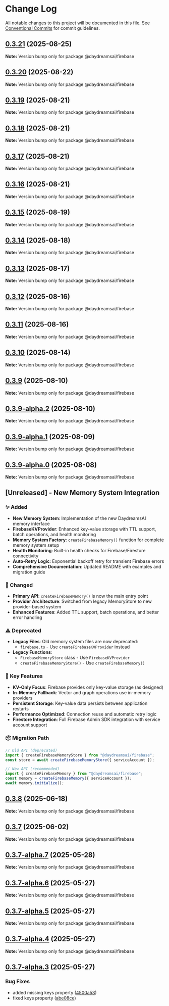 # Change Log

All notable changes to this project will be documented in this file.
See [Conventional Commits](https://conventionalcommits.org) for commit guidelines.

## [0.3.21](https://github.com/daydreamsai/daydreams/compare/v0.3.20...v0.3.21) (2025-08-25)

**Note:** Version bump only for package @daydreamsai/firebase





## [0.3.20](https://github.com/daydreamsai/daydreams/compare/v0.3.19...v0.3.20) (2025-08-22)

**Note:** Version bump only for package @daydreamsai/firebase





## [0.3.19](https://github.com/daydreamsai/daydreams/compare/v0.3.18...v0.3.19) (2025-08-21)

**Note:** Version bump only for package @daydreamsai/firebase





## [0.3.18](https://github.com/daydreamsai/daydreams/compare/v0.3.17...v0.3.18) (2025-08-21)

**Note:** Version bump only for package @daydreamsai/firebase





## [0.3.17](https://github.com/daydreamsai/daydreams/compare/v0.3.16...v0.3.17) (2025-08-21)

**Note:** Version bump only for package @daydreamsai/firebase





## [0.3.16](https://github.com/daydreamsai/daydreams/compare/v0.3.15...v0.3.16) (2025-08-21)

**Note:** Version bump only for package @daydreamsai/firebase





## [0.3.15](https://github.com/daydreamsai/daydreams/compare/v0.3.14...v0.3.15) (2025-08-19)

**Note:** Version bump only for package @daydreamsai/firebase





## [0.3.14](https://github.com/daydreamsai/daydreams/compare/v0.3.13...v0.3.14) (2025-08-18)

**Note:** Version bump only for package @daydreamsai/firebase





## [0.3.13](https://github.com/daydreamsai/daydreams/compare/v0.3.12...v0.3.13) (2025-08-17)

**Note:** Version bump only for package @daydreamsai/firebase





## [0.3.12](https://github.com/daydreamsai/daydreams/compare/v0.3.11...v0.3.12) (2025-08-16)

**Note:** Version bump only for package @daydreamsai/firebase





## [0.3.11](https://github.com/daydreamsai/daydreams/compare/v0.3.10...v0.3.11) (2025-08-16)

**Note:** Version bump only for package @daydreamsai/firebase





## [0.3.10](https://github.com/daydreamsai/daydreams/compare/v0.3.9...v0.3.10) (2025-08-14)

**Note:** Version bump only for package @daydreamsai/firebase





## [0.3.9](https://github.com/daydreamsai/daydreams/compare/v0.3.9-alpha.2...v0.3.9) (2025-08-10)

**Note:** Version bump only for package @daydreamsai/firebase





## [0.3.9-alpha.2](https://github.com/daydreamsai/daydreams/compare/v0.3.9-alpha.1...v0.3.9-alpha.2) (2025-08-10)

**Note:** Version bump only for package @daydreamsai/firebase





## [0.3.9-alpha.1](https://github.com/daydreamsai/daydreams/compare/v0.3.9-alpha.0...v0.3.9-alpha.1) (2025-08-09)

**Note:** Version bump only for package @daydreamsai/firebase





## [0.3.9-alpha.0](https://github.com/daydreamsai/daydreams/compare/v0.3.8...v0.3.9-alpha.0) (2025-08-08)

**Note:** Version bump only for package @daydreamsai/firebase





## [Unreleased] - New Memory System Integration

### ✨ Added
- **New Memory System**: Implementation of the new DaydreamsAI memory interface
- **FirebaseKVProvider**: Enhanced key-value storage with TTL support, batch operations, and health monitoring
- **Memory System Factory**: `createFirebaseMemory()` function for complete memory system setup
- **Health Monitoring**: Built-in health checks for Firebase/Firestore connectivity
- **Auto-Retry Logic**: Exponential backoff retry for transient Firebase errors
- **Comprehensive Documentation**: Updated README with examples and migration guide

### 🔄 Changed
- **Primary API**: `createFirebaseMemory()` is now the main entry point
- **Provider Architecture**: Switched from legacy MemoryStore to new provider-based system
- **Enhanced Features**: Added TTL support, batch operations, and better error handling

### ⚠️ Deprecated
- **Legacy Files**: Old memory system files are now deprecated:
  - `firebase.ts` - Use `createFirebaseKVProvider` instead
- **Legacy Functions**:
  - `FirebaseMemoryStore` class - Use `FirebaseKVProvider`
  - `createFirebaseMemoryStore()` - Use `createFirebaseMemory()`

### 🎯 Key Features
- **KV-Only Focus**: Firebase provides only key-value storage (as designed)
- **In-Memory Fallback**: Vector and graph operations use in-memory providers
- **Persistent Storage**: Key-value data persists between application restarts
- **Performance Optimized**: Connection reuse and automatic retry logic
- **Firestore Integration**: Full Firebase Admin SDK integration with service account support

### 📦 Migration Path
```typescript
// Old API (deprecated)
import { createFirebaseMemoryStore } from "@daydreamsai/firebase";
const store = await createFirebaseMemoryStore({ serviceAccount });

// New API (recommended)
import { createFirebaseMemory } from "@daydreamsai/firebase";
const memory = createFirebaseMemory({ serviceAccount });
await memory.initialize();
```

## [0.3.8](https://github.com/daydreamsai/daydreams/compare/v0.3.7...v0.3.8) (2025-06-18)

**Note:** Version bump only for package @daydreamsai/firebase





## [0.3.7](https://github.com/daydreamsai/daydreams/compare/v0.3.7-alpha.7...v0.3.7) (2025-06-02)

**Note:** Version bump only for package @daydreamsai/firebase





## [0.3.7-alpha.7](https://github.com/daydreamsai/daydreams/compare/v0.3.7-alpha.6...v0.3.7-alpha.7) (2025-05-28)

**Note:** Version bump only for package @daydreamsai/firebase





## [0.3.7-alpha.6](https://github.com/daydreamsai/daydreams/compare/v0.3.7-alpha.5...v0.3.7-alpha.6) (2025-05-27)

**Note:** Version bump only for package @daydreamsai/firebase





## [0.3.7-alpha.5](https://github.com/daydreamsai/daydreams/compare/v0.3.7-alpha.4...v0.3.7-alpha.5) (2025-05-27)

**Note:** Version bump only for package @daydreamsai/firebase





## [0.3.7-alpha.4](https://github.com/daydreamsai/daydreams/compare/v0.3.7-alpha.3...v0.3.7-alpha.4) (2025-05-27)

**Note:** Version bump only for package @daydreamsai/firebase





## [0.3.7-alpha.3](https://github.com/daydreamsai/daydreams/compare/v0.3.7-alpha.2...v0.3.7-alpha.3) (2025-05-27)


### Bug Fixes

* added missing keys property ([4500a53](https://github.com/daydreamsai/daydreams/commit/4500a53273037acaa8e932dd888135681767a2ca))
* fixed keys property ([abe08ce](https://github.com/daydreamsai/daydreams/commit/abe08cea213fe52daa1db66b08935b17690944d9))
